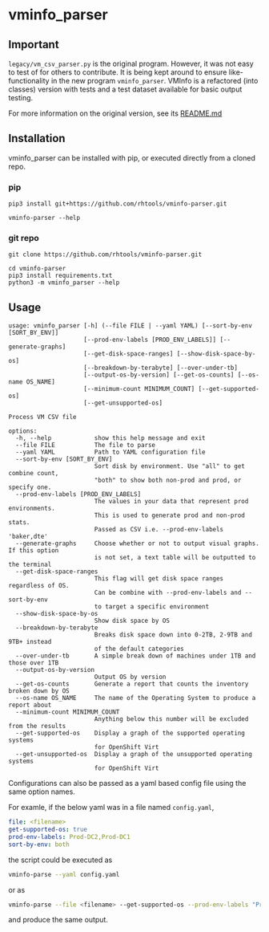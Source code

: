 # vminfo_parser

## Important

`legacy/vm_csv_parser.py` is the original program. However, it was not easy to test of for others to contribute. It is being kept around to ensure like-functionality in the new program `vminfo_parser`. VMInfo is a refactored (into classes) version with tests and a test dataset available for basic output testing.

For more information on the original version, see its [README.md](legacy/README.md)

## Installation

vminfo_parser can be installed with pip, or executed directly from a cloned repo.

### pip

```
pip3 install git+https://github.com/rhtools/vminfo-parser.git

vminfo-parser --help
```

### git repo

```
git clone https://github.com/rhtools/vminfo-parser.git

cd vminfo-parser
pip3 install requirements.txt
python3 -m vminfo_parser --help
```

## Usage

```
usage: vminfo_parser [-h] (--file FILE | --yaml YAML) [--sort-by-env [SORT_BY_ENV]]
                     [--prod-env-labels [PROD_ENV_LABELS]] [--generate-graphs]
                     [--get-disk-space-ranges] [--show-disk-space-by-os]
                     [--breakdown-by-terabyte] [--over-under-tb]
                     [--output-os-by-version] [--get-os-counts] [--os-name OS_NAME] 
                     [--minimum-count MINIMUM_COUNT] [--get-supported-os] 
                     [--get-unsupported-os]

Process VM CSV file

options:
  -h, --help            show this help message and exit
  --file FILE           The file to parse
  --yaml YAML           Path to YAML configuration file
  --sort-by-env [SORT_BY_ENV]
                        Sort disk by environment. Use "all" to get combine count,
                        "both" to show both non-prod and prod, or specify one.
  --prod-env-labels [PROD_ENV_LABELS]
                        The values in your data that represent prod environments. 
                        This is used to generate prod and non-prod stats. 
                        Passed as CSV i.e. --prod-env-labels 'baker,dte'
  --generate-graphs     Choose whether or not to output visual graphs. If this option 
                        is not set, a text table will be outputted to the terminal
  --get-disk-space-ranges
                        This flag will get disk space ranges regardless of OS. 
                        Can be combine with --prod-env-labels and --sort-by-env 
                        to target a specific environment
  --show-disk-space-by-os
                        Show disk space by OS
  --breakdown-by-terabyte
                        Breaks disk space down into 0-2TB, 2-9TB and 9TB+ instead 
                        of the default categories
  --over-under-tb       A simple break down of machines under 1TB and those over 1TB
  --output-os-by-version
                        Output OS by version
  --get-os-counts       Generate a report that counts the inventory broken down by OS
  --os-name OS_NAME     The name of the Operating System to produce a report about
  --minimum-count MINIMUM_COUNT
                        Anything below this number will be excluded from the results
  --get-supported-os    Display a graph of the supported operating systems 
                        for OpenShift Virt
  --get-unsupported-os  Display a graph of the unsupported operating systems 
                        for OpenShift Virt 
```

Configurations can also be passed as a yaml based config file using the same option names.

For examle, if the below yaml was in a file named `config.yaml`,

```yaml
file: <filename>
get-supported-os: true
prod-env-labels: Prod-DC2,Prod-DC1
sort-by-env: both
```

the script could be executed as

```sh
vminfo-parse --yaml config.yaml
```

or as

```sh
vminfo-parse --file <filename> --get-supported-os --prod-env-labels "Prod-DC2,Prod-DC1" --sort-by-env "both"
```

and produce the same output.
